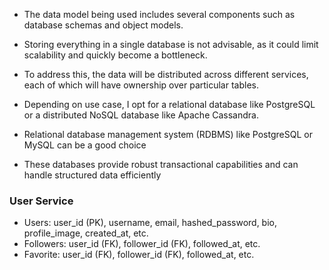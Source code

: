 - The data model being used includes several components such as database schemas and object models.
- Storing everything in a single database is not advisable, as it could limit scalability and quickly become a bottleneck.
- To address this, the data will be distributed across different services, each of which will have ownership over particular tables.
- Depending on use case, I opt for a relational database like PostgreSQL or a distributed NoSQL database like Apache Cassandra.


- Relational database management system (RDBMS) like PostgreSQL or MySQL can be a good choice
- These databases provide robust transactional capabilities and can handle structured data efficiently

### User Service
- Users: user_id (PK), username, email, hashed_password, bio, profile_image, created_at, etc.
- Followers: user_id (FK), follower_id (FK), followed_at, etc.
- Favorite: user_id (FK), follower_id (FK), followed_at, etc.

